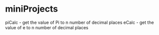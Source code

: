 # miniProjects
piCalc - get the value of Pi to n number of decimal places
eCalc - get the value of e to n number of decimal places
